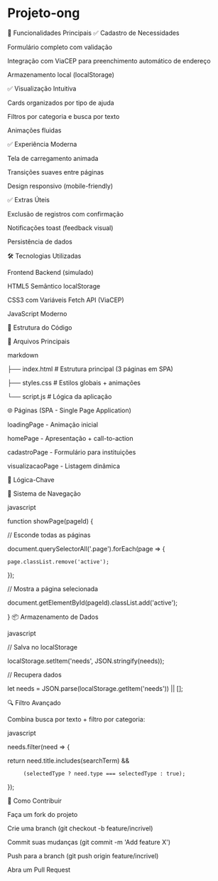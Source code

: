 # Projeto-ong
🌟 Funcionalidades Principais
✅ Cadastro de Necessidades

Formulário completo com validação

Integração com ViaCEP para preenchimento automático de endereço

Armazenamento local (localStorage)

✅ Visualização Intuitiva

Cards organizados por tipo de ajuda

Filtros por categoria e busca por texto

Animações fluidas

✅ Experiência Moderna

Tela de carregamento animada

Transições suaves entre páginas

Design responsivo (mobile-friendly)

✅ Extras Úteis

Exclusão de registros com confirmação

Notificações toast (feedback visual)

Persistência de dados

🛠 Tecnologias Utilizadas

Frontend	Backend (simulado)

HTML5 Semântico	localStorage

CSS3 com Variáveis	Fetch API (ViaCEP)

JavaScript Moderno	

🎨 Estrutura do Código

📂 Arquivos Principais

markdown

├── index.html        # Estrutura principal (3 páginas em SPA)

├── styles.css        # Estilos globais + animações

└── script.js         # Lógica da aplicação

🌐 Páginas (SPA - Single Page Application)

loadingPage - Animação inicial

homePage - Apresentação + call-to-action

cadastroPage - Formulário para instituições

visualizacaoPage - Listagem dinâmica

🧠 Lógica-Chave

🔄 Sistema de Navegação

javascript

function showPage(pageId) {
    
  // Esconde todas as páginas

  document.querySelectorAll('.page').forEach(page => {

    page.classList.remove('active');

  });
  
  // Mostra a página selecionada

  document.getElementById(pageId).classList.add('active');

}
📦 Armazenamento de Dados

javascript

// Salva no localStorage

localStorage.setItem('needs', JSON.stringify(needs));

// Recupera dados

let needs = JSON.parse(localStorage.getItem('needs')) || [];

🔍 Filtro Avançado

Combina busca por texto + filtro por categoria:

javascript

needs.filter(need => {

  return need.title.includes(searchTerm) && 

         (selectedType ? need.type === selectedType : true);

});

🎯 Como Contribuir

Faça um fork do projeto

Crie uma branch (git checkout -b feature/incrivel)

Commit suas mudanças (git commit -m 'Add feature X')

Push para a branch (git push origin feature/incrivel)

Abra um Pull Request